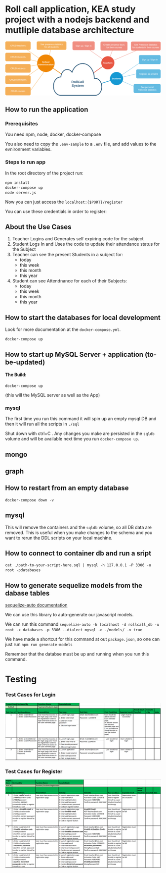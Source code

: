 # Roll call application, KEA study project with a nodejs backend and mutliple database architecture

![Diagram](./docs/report_system_schema.drawio.png)

## How to run the application

### Prerequisites

You need npm, node, docker, docker-compose

You also need to copy the `.env-sample` to a `.env` file, and add values to the evnironment variables.

### Steps to run app

In the root directory of the project run:

```
npm install
docker-compose up
node server.js
```

Now you can just access the `localhost:{$PORT}/register`

You can use these credentials in order to register:

## About the Use Cases

1. Teacher Logins and Generates self expiring code for the subject
2. Student Logs In and Uses the code to update their attendance status for the Subject
3. Teacher can see the present Students in a subject for:
   - today
   - this week
   - this month
   - this year
4. Student can see Attendnance for each of their Subjects:
   - today
   - this week
   - this month
   - this year

## How to start the databases for local development

Look for more documentation at the `docker-compose.yml`.

```
docker-compose up
```

## How to start up MySQL Server + application (to-be-updated)

#### The Build:

```
docker-compose up
```

(this will the MySQL server as well as the App)

### mysql

The first time you run this command it will spin up an empty mysql DB and then it will run all the scripts in `./sql`

Shut down with ctrl+C . Any changes you make are persisted in the `sqldb` volume and will be available next time you run `docker-compose up`.

## mongo

## graph

## How to restart from an empty database

```
docker-compose down -v
```

## mysql

This will remove the containers and the `sqldb` volume, so all DB data are removed.
This is useful when you make changes to the schema and you want to rerun the DDL scripts on your local machine.

## How to connect to container db and run a sript

```
cat ./path-to-your-script-here.sql | mysql -h 127.0.0.1 -P 3306 -u root -pdatabases
```

## How to generate sequelize models from the dabase tables

[sequelize-auto documentation](https://www.npmjs.com/package/sequelize-auto)

We can use this library to auto-generate our javascript models.

We can run this command `sequelize-auto -h localhost -d rollcall_db -u root -x databases -p 3306 --dialect mysql -o ./models/ -v true`

We have made a shortcut for this command at out `package.json`, so one can just run `npm run generate-models`

Remember that the databse must be up and running when you run this command.

# Testing

### Test Cases for Login

![Diagram](./docs/login-test-cases.png)

### Test Cases for Register

![Diagram](./docs/register_test_cases.png)
